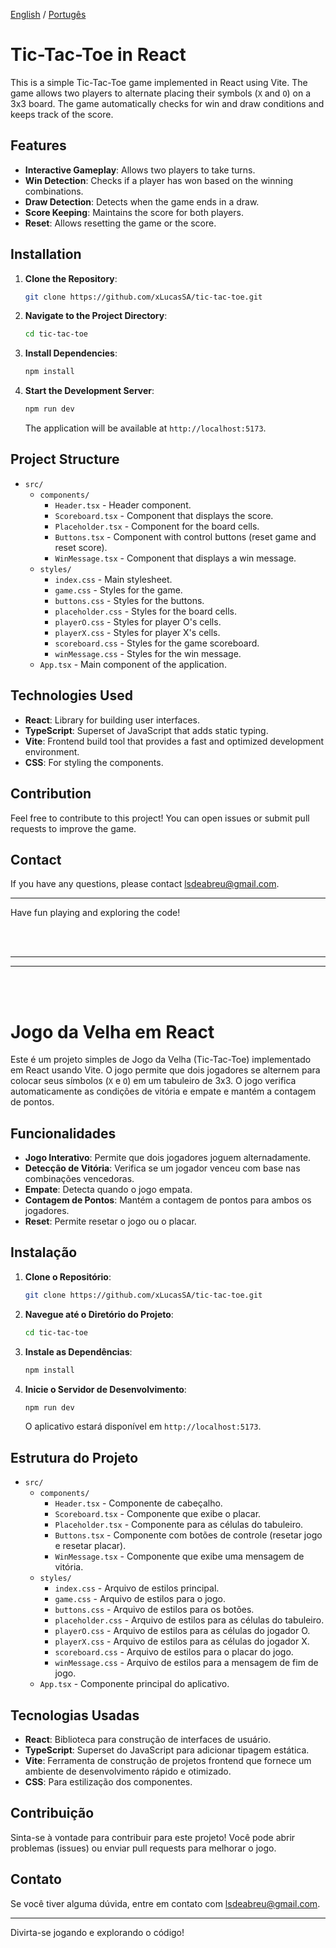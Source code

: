 [English](#tic-tac-toe-in-react) / [Portugês](#jogo-da-velha-em-react)

# Tic-Tac-Toe in React

This is a simple Tic-Tac-Toe game implemented in React using Vite. The game allows two players to alternate placing their symbols (`X` and `O`) on a 3x3 board. The game automatically checks for win and draw conditions and keeps track of the score.

## Features

- **Interactive Gameplay**: Allows two players to take turns.
- **Win Detection**: Checks if a player has won based on the winning combinations.
- **Draw Detection**: Detects when the game ends in a draw.
- **Score Keeping**: Maintains the score for both players.
- **Reset**: Allows resetting the game or the score.

## Installation

1. **Clone the Repository**:

    ```bash
    git clone https://github.com/xLucasSA/tic-tac-toe.git
    ```

2. **Navigate to the Project Directory**:

    ```bash
    cd tic-tac-toe
    ```

3. **Install Dependencies**:

    ```bash
    npm install
    ```

4. **Start the Development Server**:

    ```bash
    npm run dev
    ```

    The application will be available at `http://localhost:5173`.

## Project Structure

- `src/`
  - `components/`
    - `Header.tsx` - Header component.
    - `Scoreboard.tsx` - Component that displays the score.
    - `Placeholder.tsx` - Component for the board cells.
    - `Buttons.tsx` - Component with control buttons (reset game and reset score).
    - `WinMessage.tsx` - Component that displays a win message.
  - `styles/`
    - `index.css` - Main stylesheet.
    - `game.css` - Styles for the game.
    - `buttons.css` - Styles for the buttons.
    - `placeholder.css` - Styles for the board cells.
    - `playerO.css` - Styles for player O's cells.
    - `playerX.css` - Styles for player X's cells.
    - `scoreboard.css` - Styles for the game scoreboard.
    - `winMessage.css` - Styles for the win message.
  - `App.tsx` - Main component of the application.

## Technologies Used

- **React**: Library for building user interfaces.
- **TypeScript**: Superset of JavaScript that adds static typing.
- **Vite**: Frontend build tool that provides a fast and optimized development environment.
- **CSS**: For styling the components.

## Contribution

Feel free to contribute to this project! You can open issues or submit pull requests to improve the game.

## Contact

If you have any questions, please contact [lsdeabreu@gmail.com](mailto:lsdeabreu@gmail.com).

---

Have fun playing and exploring the code!

<br />
<br />

---

---

<br />
<br />

# Jogo da Velha em React

Este é um projeto simples de Jogo da Velha (Tic-Tac-Toe) implementado em React usando Vite. O jogo permite que dois jogadores se alternem para colocar seus símbolos (`X` e `O`) em um tabuleiro de 3x3. O jogo verifica automaticamente as condições de vitória e empate e mantém a contagem de pontos.

## Funcionalidades

- **Jogo Interativo**: Permite que dois jogadores joguem alternadamente.
- **Detecção de Vitória**: Verifica se um jogador venceu com base nas combinações vencedoras.
- **Empate**: Detecta quando o jogo empata.
- **Contagem de Pontos**: Mantém a contagem de pontos para ambos os jogadores.
- **Reset**: Permite resetar o jogo ou o placar.

## Instalação

1. **Clone o Repositório**:

    ```bash
    git clone https://github.com/xLucasSA/tic-tac-toe.git
    ```

2. **Navegue até o Diretório do Projeto**:

    ```bash
    cd tic-tac-toe
    ```

3. **Instale as Dependências**:

    ```bash
    npm install
    ```

4. **Inicie o Servidor de Desenvolvimento**:

    ```bash
    npm run dev
    ```

    O aplicativo estará disponível em `http://localhost:5173`.

## Estrutura do Projeto

- `src/`
  - `components/`
    - `Header.tsx` - Componente de cabeçalho.
    - `Scoreboard.tsx` - Componente que exibe o placar.
    - `Placeholder.tsx` - Componente para as células do tabuleiro.
    - `Buttons.tsx` - Componente com botões de controle (resetar jogo e resetar placar).
    - `WinMessage.tsx` - Componente que exibe uma mensagem de vitória.
  - `styles/`
    - `index.css` - Arquivo de estilos principal.
    - `game.css` - Arquivo de estilos para o jogo.
    - `buttons.css` - Arquivo de estilos para os botões.
    - `placeholder.css` - Arquivo de estilos para as células do tabuleiro.
    - `playerO.css` - Arquivo de estilos para as células do jogador O.
    - `playerX.css` - Arquivo de estilos para as células do jogador X.
    - `scoreboard.css` - Arquivo de estilos para o placar do jogo.
    - `winMessage.css` - Arquivo de estilos para a mensagem de fim de jogo.
  - `App.tsx` - Componente principal do aplicativo.

## Tecnologias Usadas

- **React**: Biblioteca para construção de interfaces de usuário.
- **TypeScript**: Superset do JavaScript para adicionar tipagem estática.
- **Vite**: Ferramenta de construção de projetos frontend que fornece um ambiente de desenvolvimento rápido e otimizado.
- **CSS**: Para estilização dos componentes.

## Contribuição

Sinta-se à vontade para contribuir para este projeto! Você pode abrir problemas (issues) ou enviar pull requests para melhorar o jogo.

## Contato

Se você tiver alguma dúvida, entre em contato com [lsdeabreu@gmail.com](mailto:lsdeabreu@gmail.com).

---

Divirta-se jogando e explorando o código!